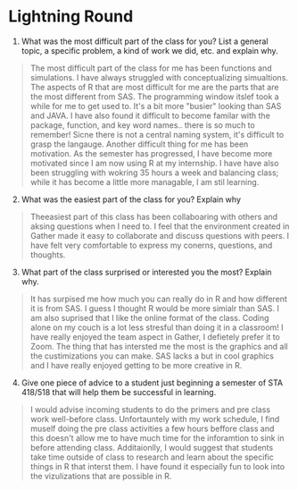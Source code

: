 # Lightning Round
1. What was the most difficult part of the class for you? List a general topic, a specific problem, a kind of work we did, etc. and explain why.
> The most difficult part of the class for me has been functions and simulations. I have always struggled with conceptualizing simualtions. The aspects of R that are most difficult for me are the parts that are the most different from SAS. The programming window itslef took a while for me to get used to. It's a bit more "busier" looking than SAS and JAVA. I have also found it difficult to become familar with the package, function, and key word names.. there is so much to remember! Sicne there is not a central naming system, it's difficult to grasp the langauge. Another difficult thing for me has been motivation. As the semester has progressed, I have become more motivated since I am now using R at my internship. I have have also been struggling with wokring 35 hours a week and balancing class; while it has become a little more managable, I am stil learning. 
2. What was the easiest part of the class for you? Explain why
> Theeasiest part of this class has been collaboaring with others and aksing questions when I need to. I feel that the environment created in Gather made it easy to collaborate and discuss questions with peers. I have felt very comfortable to express my conerns, questions, and thoughts. 
3. What part of the class surprised or interested you the most? Explain why.
> It has surpised me how much you can really do in R and how different it is from SAS. I guess I thought R would be more simialr than SAS. I am also suprised that I like the online format of the class. Coding alone on my couch is a lot less stresful than doing it in a classroom! I have really enjoyed the team aspect in Gather, I defietely prefer it to Zoom. The thing that has intersted me the most is the graphics and all the custimizations you can make. SAS lacks a but in cool graphics and I have really enjoyed getting to be more creative in R. 
4. Give one piece of advice to a student just beginning a semester of STA 418/518 that will help them be successful in learning.
> I would advise incoming students to do the primers and pre class work well-before class. Unfortauntely with my work schedule, I find muself doing the pre class activities a few hours beffore class and this doesn't allow me to have much time for the inforamtion to sink in before attending class. Additaionlly, I would suggest that students take time outside of class to research and learn about the specific things in R that interst them. I have found it especially fun to look into the vizulizations that are possible in R. 
